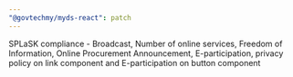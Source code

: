 ```yaml
---
"@govtechmy/myds-react": patch
---
```


SPLaSK compliance - Broadcast, Number of online services, Freedom of Information, Online Procurement Announcement, E-participation, privacy policy on link component and E-participation on button component
